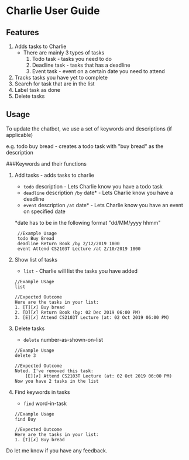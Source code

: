 # Charlie User Guide

## Features 

1. Adds tasks to Charlie
    - There are mainly 3 types of tasks
        1. Todo task - tasks you need to do
        2. Deadline task - tasks that has a deadline
        3. Event task - event on a certain date you need to attend
1. Tracks tasks you have yet to complete
2. Search for task that are in the list
3. Label task as done
4. Delete tasks

## Usage
To update the chatbot, we use a set of keywords and descriptions (if applicable)

e.g. todo buy bread - creates a todo task with "buy bread" as the description

###Keywords and their functions

1. Add tasks - adds tasks to charlie
    - `todo` description - Lets Charlie know you have a todo task
    - `deadline` description `/by` date* - Lets Charlie know you have a deadline  
    - `event` description `/at` date* - Lets Charlie know you have an event on specified date
    
    *date has to be in the following format "dd/MM/yyyy hhmm"
   ```
    //Example Usage
    todo Buy Bread
    deadline Return Book /by 2/12/2019 1800
    event Attend CS2103T Lecture /at 2/10/2019 1800
    ```
2. Show list of tasks
    - `list` - Charlie will list the tasks you have added
    ```
    //Example Usage
    list
   
    //Expected Outcome
    Here are the tasks in your list:
    1. [T][✗] Buy bread
    2. [D][✗] Return Book (by: 02 Dec 2019 06:00 PM)
    3. [E][✗] Attend CS2103T Lecture (at: 02 Oct 2019 06:00 PM)
   
    ```
3. Delete tasks
    - `delete` number-as-shown-on-list
    ```
    //Example Usage
    delete 3
    
    //Expected Outcome
    Noted. I've removed this task:
        [E][✗] Attend CS2103T Lecture (at: 02 Oct 2019 06:00 PM)
    Now you have 2 tasks in the list
    ```
4. Find keywords in tasks
    - `find` word-in-task
    ```
    //Example Usage
    find Buy
   
    //Expected Outcome
    Here are the tasks in your list:
    1. [T][✗] Buy bread
    ```

Do let me know if you have any feedback.
